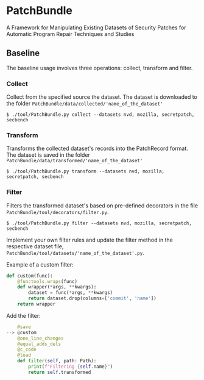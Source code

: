 # PatchBundle
A Framework for Manipulating Existing Datasets of Security Patches for Automatic Program Repair Techniques and Studies

## Baseline

The baseline usage involves three operations: collect, transform and filter.

### Collect
Collect from the specified source the dataset.
The dataset is downloaded to the folder ```PatchBundle/data/collected/'name_of_the_dataset'```

``` console
$ ./tool/PatchBundle.py collect --datasets nvd, mozilla, secretpatch, secbench
```


### Transform
Transforms the collected dataset's records into the PatchRecord format.
The dataset is saved in the folder ```PatchBundle/data/transformed/'name_of_the_dataset'```

``` console
$ ./tool/PatchBundle.py transform --datasets nvd, mozilla, secretpatch, secbench
```

### Filter
Filters the transformed dataset's based on pre-defined decorators in the file ```PatchBundle/tool/decorators/filter.py```.

``` console
$ ./tool/PatchBundle.py filter --datasets nvd, mozilla, secretpatch, secbench
```

Implement your own filter rules and update the filter method in the respective dataset file, ```PatchBundle/tool/datasets/'name_of_the_dataset'.py```.

Example of a custom filter:

``` python
def custom(func):
    @functools.wraps(func)
    def wrapper(*args, **kwargs):
		dataset = func(*args, **kwargs)
        return dataset.drop(columns=['commit', 'name'])
    return wrapper
```

Add the filter:

``` python
    @save
--> @custom
    @one_line_changes
    @equal_adds_dels
    @c_code
    @load
    def filter(self, path: Path):
        print(f"Filtering {self.name}")
        return self.transformed
```